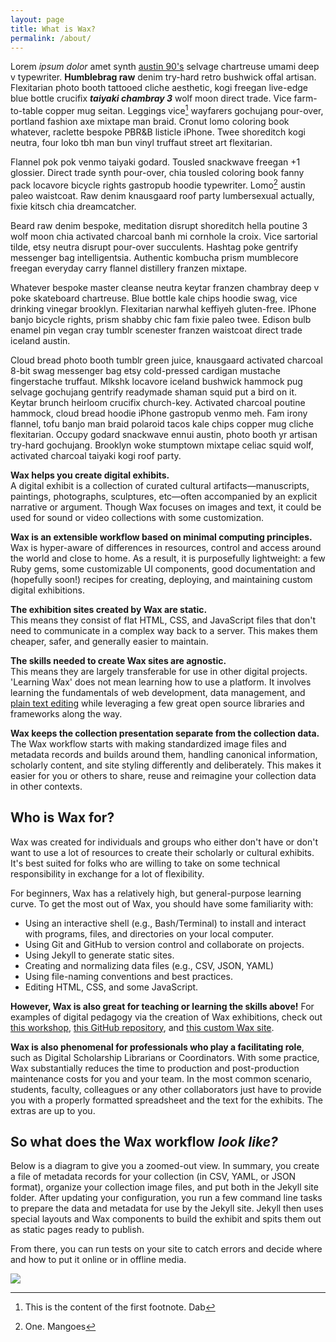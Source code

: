 ```yaml
---
layout: page
title: What is Wax?
permalink: /about/
---
```


Lorem *ipsum dolor* amet synth [austin 90's](http://www.github.com) selvage chartreuse umami deep v typewriter. **Humblebrag raw** denim try-hard retro bushwick offal artisan. Flexitarian photo booth tattooed cliche aesthetic, kogi freegan live-edge blue bottle crucifix ***taiyaki chambray 3*** wolf moon direct trade. Vice farm-to-table copper mug seitan. Leggings vice[^3] wayfarers gochujang pour-over, portland fashion axe mixtape man braid. Cronut lomo coloring book whatever, raclette bespoke PBR&B listicle iPhone. Twee shoreditch kogi neutra, four loko tbh man bun vinyl truffaut street art flexitarian.

[^3]: This is the content of the first footnote.  Dab

Flannel pok pok venmo taiyaki godard. Tousled snackwave freegan +1 glossier. Direct trade synth pour-over, chia tousled coloring book fanny pack locavore bicycle rights gastropub hoodie typewriter. Lomo[^1] austin paleo waistcoat. Raw denim knausgaard roof party lumbersexual actually, fixie kitsch chia dreamcatcher.

[^1]: One.  Mangoes

Beard raw denim bespoke, meditation disrupt shoreditch hella poutine 3 wolf moon chia activated charcoal banh mi cornhole la croix. Vice sartorial tilde, etsy neutra disrupt pour-over succulents. Hashtag poke gentrify messenger bag intelligentsia. Authentic kombucha prism mumblecore freegan everyday carry flannel distillery franzen mixtape.

Whatever bespoke master cleanse neutra keytar franzen chambray deep v poke skateboard chartreuse. Blue bottle kale chips hoodie swag, vice drinking vinegar brooklyn. Flexitarian narwhal keffiyeh gluten-free. IPhone banjo bicycle rights, prism shabby chic fam fixie paleo twee. Edison bulb enamel pin vegan cray tumblr scenester franzen waistcoat direct trade iceland austin.

Cloud bread photo booth tumblr green juice, knausgaard activated charcoal 8-bit swag messenger bag etsy cold-pressed cardigan mustache fingerstache truffaut. Mlkshk locavore iceland bushwick hammock pug selvage gochujang gentrify readymade shaman squid put a bird on it. Keytar brunch heirloom crucifix church-key. Activated charcoal poutine hammock, cloud bread hoodie iPhone gastropub venmo meh. Fam irony flannel, tofu banjo man braid polaroid tacos kale chips copper mug cliche flexitarian. Occupy godard snackwave ennui austin, photo booth yr artisan try-hard gochujang. Brooklyn woke stumptown mixtape celiac squid wolf, activated charcoal taiyaki kogi roof party.

**Wax helps you create digital exhibits.**   
A digital exhibit is a collection of curated cultural artifacts—manuscripts, paintings, photographs, sculptures, etc—often accompanied by an explicit narrative or argument. Though Wax focuses on images and text, it could be used for sound or video collections with some customization.

**Wax is an extensible workflow based on minimal computing principles.**  
Wax is hyper-aware of differences in resources, control and access around the world and close to home. As a result, it is purposefully lightweight: a few Ruby gems, some customizable UI components, good documentation and (hopefully soon!) recipes for creating, deploying, and maintaining custom digital exhibitions.

**The exhibition sites created by Wax are static.**  
This means they consist of flat HTML, CSS, and JavaScript files that don't need to communicate in a complex way back to a server. This makes them cheaper, safer, and generally easier to maintain.

**The skills needed to create Wax sites are agnostic.**  
This means they are largely transferable for use in other digital projects. 'Learning Wax' does not mean learning how to use a platform. It involves learning the fundamentals of web development, data management, and [plain text editing](https://zapier.com/blog/beginner-ultimate-guide-markdown/) while leveraging a few great open source libraries and frameworks along the way.

**Wax keeps the collection presentation separate from the collection data.**  
The Wax workflow starts with making standardized image files and metadata records and builds around them, handling canonical information, scholarly content, and site styling differently and deliberately. This makes it easier for you or others to share, reuse and reimagine your collection data in other contexts.

## Who is Wax for?

Wax was created for individuals and groups who either don't have or don't want to use a lot of resources to create their scholarly or cultural exhibits. It's best suited for folks who are willing to take on some technical responsibility in exchange for a lot of flexibility.

For beginners, Wax has a relatively high, but general-purpose learning curve. To get the most out of Wax, you should have some familiarity with:

- Using an interactive shell (e.g., Bash/Terminal) to install and interact with programs, files, and directories on your local computer.
- Using Git and GitHub to version control and collaborate on projects.
- Using Jekyll to generate static sites.
- Creating and normalizing data files (e.g., CSV, JSON, YAML)
- Using file-naming conventions and best practices.
- Editing HTML, CSS, and some JavaScript.

**However, Wax is also great for teaching or learning the skills above!** For examples of digital pedagogy via the creation of Wax exhibitions, check out [this workshop](https://www.columbia.edu/content/events/introduction-minimal-computing-humanities-building-exhibit-primary-sources-using-wax), [this GitHub repository](https://github.com/stylerevolution/stylerevolution.github.io), and [this custom Wax site](https://stylerevolution.github.io/).

**Wax is also phenomenal for professionals who play a facilitating role**, such as Digital Scholarship Librarians or Coordinators. With some practice, Wax substantially reduces the time to production and post-production maintenance costs for you and your team. In the most common scenario, students, faculty, colleagues or any other collaborators just have to provide you with a properly formatted spreadsheet and the text for the exhibits. The extras are up to you.


## So what does the Wax workflow *look like?*

Below is a diagram to give you a zoomed-out view. In summary, you create a file of metadata records for your collection (in CSV, YAML, or JSON format), organize your collection image files, and put both in the Jekyll site folder. After updating your configuration, you run a few command line tasks to prepare the data and metadata for use by the Jekyll site. Jekyll then uses special layouts and Wax components to build the exhibit and spits them out as static pages ready to publish.

From there, you can run tests on your site to catch errors and decide where and how to put it online or in offline media.

<a href="{{ '/img/wax_workflow.jpg' | absolute_url }}">
  <img src="{{ '/img/wax_workflow.jpg' | absolute_url }}"/>
</a>
